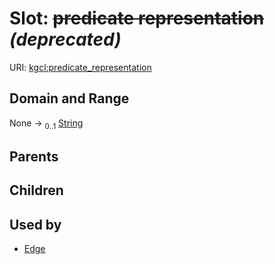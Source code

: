 
# Slot: ~~predicate representation~~ _(deprecated)_




URI: [kgcl:predicate_representation](http://w3id.org/kgcl_schema/predicate_representation)


## Domain and Range

None &#8594;  <sub>0..1</sub> [String](types/String.md)

## Parents


## Children


## Used by

 * [Edge](Edge.md)
